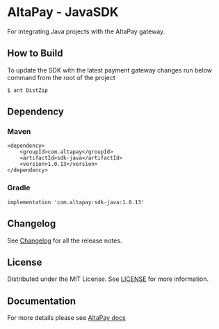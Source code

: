 
# AltaPay - JavaSDK

For integrating Java projects with the AltaPay gateway.

## How to Build

To update the SDK with the latest payment gateway changes run below command from the root of the project

    $ ant DistZip

## Dependency

### Maven

    <dependency>
        <groupId>com.altapay</groupId>
        <artifactId>sdk-java</artifactId>
        <version>1.0.13</version>
    </dependency>

### Gradle

    implementation 'com.altapay:sdk-java:1.0.13'

## Changelog

See [Changelog](CHANGELOG.md) for all the release notes.

## License

Distributed under the MIT License. See [LICENSE](LICENSE) for more information.

## Documentation

For more details please see [AltaPay docs](https://documentation.altapay.com/)
